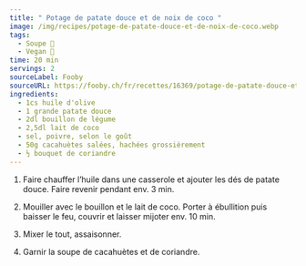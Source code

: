 ```yaml
---
title: " Potage de patate douce et de noix de coco "
image: /img/recipes/potage-de-patate-douce-et-de-noix-de-coco.webp
tags:
  - Soupe 🥣
  - Vegan 🌱
time: 20 min
servings: 2
sourceLabel: Fooby
sourceURL: https://fooby.ch/fr/recettes/16369/potage-de-patate-douce-et-de-noix-de-coco
ingredients:
  - 1cs huile d'olive
  - 1 grande patate douce
  - 2dl bouillon de légume
  - 2,5dl lait de coco
  - sel, poivre, selon le goût
  - 50g cacahuètes salées, hachées grossièrement
  - ½ bouquet de coriandre
---
```

1. Faire chauffer l’huile dans une casserole et ajouter les dés de patate douce. Faire revenir pendant env. 3 min.

2. Mouiller avec le bouillon et le lait de coco. Porter à ébullition puis baisser le feu, couvrir et laisser mijoter env. 10 min.

3. Mixer le tout, assaisonner.

4. Garnir la soupe de cacahuètes et de coriandre.